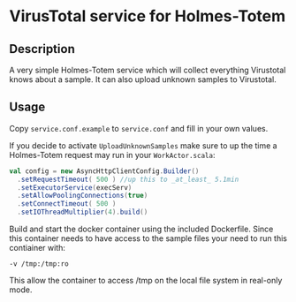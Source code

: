 # VirusTotal service for Holmes-Totem

## Description

A very simple Holmes-Totem service which will collect everything Virustotal knows about a sample.
It can also upload unknown samples to Virustotal.

## Usage

Copy `service.conf.example` to `service.conf` and fill in your own values.

If you decide to activate `UploadUnknownSamples` make sure to up the time a Holmes-Totem request may run
in your `WorkActor.scala`:
```scala
val config = new AsyncHttpClientConfig.Builder()
  .setRequestTimeout( 500 ) //up this to _at_least_ 5.1min
  .setExecutorService(execServ)
  .setAllowPoolingConnections(true)
  .setConnectTimeout( 500 )
  .setIOThreadMultiplier(4).build()
```

Build and start the docker container using the included Dockerfile.
Since this container needs to have access to the sample files your
need to run this contiainer with:

`-v /tmp:/tmp:ro`

This allow the container to access /tmp on the local file system in
real-only mode.
